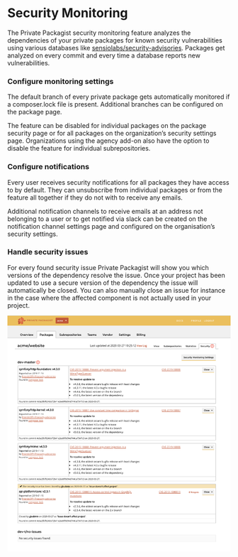 # Security Monitoring
The Private Packagist security monitoring feature analyzes the dependencies of your private packages for known
security vulnerabilities using various databases like [sensiolabs/security-advisories](https://github.com/FriendsOfPHP/security-advisories).
Packages get analyzed on every commit and every time a database reports new vulnerabilities.

### Configure monitoring settings
The default branch of every private package gets automatically monitored if a composer.lock file is present.
Additional branches can be configured on the package page.

The feature can be disabled for individual packages on the package security page or for all packages
on the organization’s security settings page.
Organizations using the agency add-on also have the option to disable the feature for individual subrepositories.

### Configure notifications
Every user receives security notifications for all packages they have access to by default.
They can unsubscribe from individual packages or from the feature all together if they do not with to receive any emails.

Additional notification channels to receive emails at an address not belonging to a user or to get notified via slack
can be created on the notification channel settings page and configured on the organisation’s security settings.

### Handle security issues
For every found security issue Private Packagist will show you which versions of the dependency resolve the issue.
Once your project has been updated to use a secure version of the dependency the issue will automatically be closed.
You can also manually close an issue for instance in the case where the affected component is not actually used in your project.

![Handle security issues](/Resources/public/img/docs/feature/security-monitoring-handle-issues.png)
